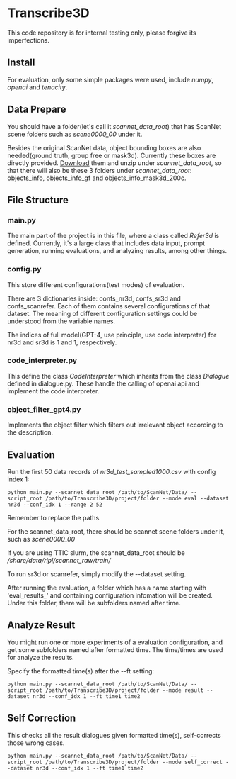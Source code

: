 # Transcribe3D

This code repository is for internal testing only, please forgive its imperfections.

## Install

For evaluation, only some simple packages were used, include *numpy*, *openai* and *tenacity*.

## Data Prepare
You should have a folder(let's call it *scannet_data_root*) that has ScanNet scene folders such as *scene0000_00* under it.

Besides the original ScanNet data, object bounding boxes are also needed(ground truth, group free or mask3d). Currently these boxes are directly provided. [Download](https://drive.google.com/drive/folders/1A1nV66J-8NVExauugvlc7X5FM2QhQzeW?usp=drive_link) them and unzip under *scannet_data_root*, so that there will also be these 3 folders under *scannet_data_root*: objects_info, objects_info_gf and objects_info_mask3d_200c.

## File Structure

### main.py
The main part of the project is in this file, where a class called *Refer3d* is defined. Currently, it's a large class that includes data input, prompt generation, running evaluations, and analyzing results, among other things.

### config.py
This store different configurations(test modes) of evaluation.

There are 3 dictionaries inside: confs_nr3d, confs_sr3d and confs_scanrefer. Each of them contains several configurations of that dataset. The meaning of different configuration settings could be understood from the variable names.

The indices of full model(GPT-4, use principle, use code interpreter) for nr3d and sr3d is 1 and 1, respectively.

### code_interpreter.py
This define the class *CodeInterpreter* which inherits from the class *Dialogue* defined in dialogue.py. These handle the calling of openai api and implement the code interpreter.

### object_filter_gpt4.py
Implements the object filter which filters out irrelevant object according to the description.

## Evaluation
Run the first 50 data records of *nr3d_test_sampled1000.csv* with config index 1:

`python main.py --scannet_data_root /path/to/ScanNet/Data/ --script_root /path/to/Transcribe3D/project/folder --mode eval --dataset nr3d --conf_idx 1 --range 2 52`

Remember to replace the paths.

For the scannet_data_root, there should be scannet scene folders under it, such as *scene0000_00*

If you are using TTIC slurm, the scannet_data_root should be */share/data/ripl/scannet_raw/train/*

To run sr3d or scanrefer, simply modify the --dataset setting.

After running the evaluation, a folder which has a name starting with 'eval_results_' and containing configuration infomation will be created. Under this folder, there will be subfolders named after time.

## Analyze Result
You might run one or more experiments of a evaluation configuration, and get some subfolders named after formatted time. The time/times are used for analyze the results.

Specify the formatted time(s) after the --ft setting:

`python main.py --scannet_data_root /path/to/ScanNet/Data/ --script_root /path/to/Transcribe3D/project/folder --mode result --dataset nr3d --conf_idx 1 --ft time1 time2`

## Self Correction
This checks all the result dialogues given formatted time(s), self-corrects those wrong cases.

`python main.py --scannet_data_root /path/to/ScanNet/Data/ --script_root /path/to/Transcribe3D/project/folder --mode self_correct --dataset nr3d --conf_idx 1 --ft time1 time2`